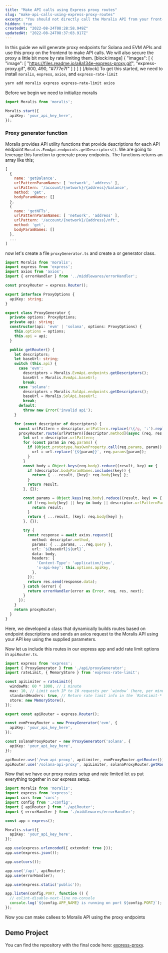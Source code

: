 ```yaml
---
title: "Make API calls using Express proxy routes"
slug: "make-api-calls-using-express-proxy-routes"
excerpt: "You should not directly call the Moralis API from your front-end app. Your Moralis API key should be kept safe from theft or abuse. Even if your code is obfuscated, the HTTP Monitor can almost always extract your key. This is why your API key must be kept secure on the backend. In this tutorial, we'll show you how to do it for Express."
hidden: true
createdAt: "2022-08-24T08:28:58.949Z"
updatedAt: "2022-08-24T08:37:03.917Z"
---
```

In this guide we will generate proxy endpoints for Solana and EVM APIs and use this proxy on the frontend to make API calls. We will also secure the proxy a little bit more by rate limiting them.
[block:image]
{
  "images": [
    {
      "image": [
        "https://files.readme.io/a8a134e-express-proxy.gif",
        "express-proxy.gif",
        600,
        490,
        "#777e7f"
      ]
    }
  ]
}
[/block]
To get this started, we need to install `moralis`, `express`, `axios`, and `express-rate-limit`

```bash
yarn add moralis express express-rate-limit axios
```

Before we begin we need to initialize moralis

```ts
import Moralis from 'moralis';

Moralis.start({
  apiKey: 'your_api_key_here',
});
```

### Proxy generator function

Moralis provides API utility functions that provide descriptions for each API endpoint `Moralis.EvmApi.endpoints.getDescriptors()`. We are going to leverage this function to generate proxy endpoints.
The functions returns an array like this;

```js
[
  {
    name: 'getBalance',
    urlPatternParamNames: [ 'network', 'address' ],
    urlPattern: '/account/{network}/{address}/balance',
    method: 'get',
    bodyParamNames: []
  },
  {
    name: 'getNFTs',
    urlPatternParamNames: [ 'network', 'address' ],
    urlPattern: '/account/{network}/{address}/nft',
    method: 'get',
    bodyParamNames: []
  },
  ...
]

```

now let's create a file `proxyGenerator.ts` and create a or generator class.

```ts
import Moralis from 'moralis';
import express from 'express';
import axios from 'axios';
import { errorHandler } from '../middlewares/errorHandler';

const proxyRouter = express.Router();

export interface ProxyOptions {
  apiKey: string;
}

export class ProxyGenerator {
  private options: ProxyOptions;
  private api: string;
  constructor(api: 'evm' | 'solana', options: ProxyOptions) {
    this.options = options;
    this.api = api;
  }

  public getRouter() {
    let descriptors;
    let baseUrl: string;
    switch (this.api) {
      case 'evm':
        descriptors = Moralis.EvmApi.endpoints.getDescriptors();
        baseUrl = Moralis.EvmApi.baseUrl;
        break;
      case 'solana':
        descriptors = Moralis.SolApi.endpoints.getDescriptors();
        baseUrl = Moralis.SolApi.baseUrl;
        break;
      default:
        throw new Error('invalid api');
    }

    for (const descriptor of descriptors) {
      const urlPattern = descriptor.urlPattern.replace(/\{/g, ':').replace(/\}/g, '');
      proxyRouter.route(urlPattern)[descriptor.method](async (req, res, next) => {
        let url = descriptor.urlPattern;
        for (const param in req.params) {
          if (Object.prototype.hasOwnProperty.call(req.params, param)) {
            url = url.replace(`{${param}}`, req.params[param]);
          }
        }
        const body = Object.keys(req.body).reduce((result, key) => {
          if (descriptor.bodyParamNames.includes(key)) {
            return { ...result, [key]: req.body[key] };
          }
          return result;
        }, {});

        const params = Object.keys(req.body).reduce((result, key) => {
          if (!req.body[key] || key in body || descriptor.urlPatternParamNames.includes(key)) {
            return result;
          }
          return { ...result, [key]: req.body[key] };
        }, {});

        try {
          const response = await axios.request({
            method: descriptor.method,
            params: { ...params, ...req.query },
            url: `${baseUrl}${url}`,
            data: body,
            headers: {
              'Content-Type': 'application/json',
              'x-api-key': this.options.apiKey,
            },
          });
          return res.send(response.data);
        } catch (error) {
          return errorHandler(error as Error, req, res, next);
        }
      });
    }
    return proxyRouter;
  }
}
```

Here, we developed a class that dynamically builds routes based on endpoint descriptions and sends an axios request to the Moralis API using your API key using the supplied parameters.

Now let us include this routes in our express app and add rate limit options in `apiRouter.ts`.

```ts
import express from 'express';
import { ProxyGenerator } from './api/proxyGenerator';
import rateLimit, { MemoryStore } from 'express-rate-limit';

const apiLimiter = rateLimit({
  windowMs: 60 * 1000, // 1 minute
  max: 10, // Limit each IP to 10 requests per `window` (here, per minute)
  standardHeaders: true, // Return rate limit info in the `RateLimit-*` headers
  store: new MemoryStore(),
});

export const apiRouter = express.Router();

const evmProxyRouter = new ProxyGenerator('evm', {
  apiKey: 'your_api_key_here',
});

const solanaProxyRouter = new ProxyGenerator('solana', {
  apiKey: 'your_api_key_here',
});

apiRouter.use('/evm-api-proxy', apiLimiter, evmProxyRouter.getRouter());
apiRouter.use('/solana-api-proxy', apiLimiter, solanaProxyRouter.getRouter());
```

Now that we have our proxy routes setup and rate limited let us put everything together in our express setup.

```ts
import Moralis from 'moralis';
import express from 'express';
import cors from 'cors';
import config from './config';
import { apiRouter } from './apiRouter';
import { errorHandler } from './middlewares/errorHandler';

const app = express();

Moralis.start({
  apiKey: 'your_api_key_here',
});

app.use(express.urlencoded({ extended: true }));
app.use(express.json());

app.use(cors());

app.use('/api', apiRouter);
app.use(errorHandler);

app.use(express.static('public'));

app.listen(config.PORT, function () {
  // eslint-disable-next-line no-console
  console.log(`${config.APP_NAME} is running on port ${config.PORT}`);
});
```

Now you can make callees to Moralis API using the proxy endpoints

## Demo Project
You can find the repository with the final code here: [express-proxy](https://github.com/MoralisWeb3/Moralis-JS-SDK/tree/main/demos/express-proxy).